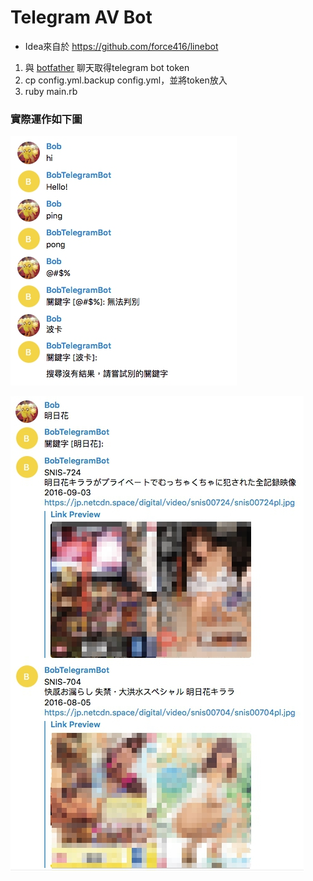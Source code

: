 # Telegram AV Bot

* Idea來自於 https://github.com/force416/linebot

1.  與 [botfather](https://core.telegram.org/bots#botfather) 聊天取得telegram bot token
2.  cp config.yml.backup config.yml，並將token放入
3.  ruby main.rb

### 實際運作如下圖

![](images/demo1.jpg)

![](images/demo2.jpg)

